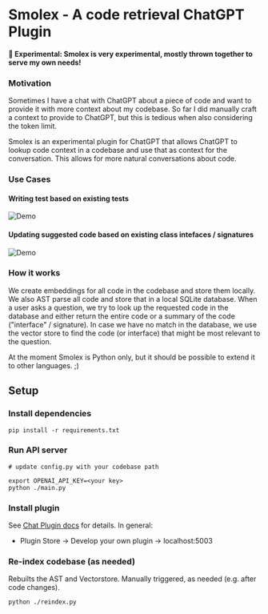 # Smolex - A code retrieval ChatGPT Plugin

**🚧 Experimental: Smolex is very experimental, mostly thrown together to serve my own needs!**

### Motivation

Sometimes I have a chat with ChatGPT about a piece of code and want to provide it with more context about my codebase.
So far I did manually craft a context to provide to ChatGPT, but this is tedious when also considering the token limit.

Smolex is an experimental plugin for ChatGPT that allows ChatGPT to lookup code context in a codebase and use that as
context for the conversation. This allows for more natural conversations about code.

### Use Cases

#### Writing test based on existing tests

![Demo](./demo_1.png)

#### Updating suggested code based on existing class intefaces / signatures

![Demo](./demo_2.png)

### How it works

We create embeddings for all code in the codebase and store them locally. We also AST parse all code and store that in a
local SQLite database. When a user asks a question, we try to look up the requested code in the database and either
return the entire code or a summary of the code ("interface" / signature). In case we have no match in the database, we
use the vector store to find the code (or interface) that might be most relevant to the question.

At the moment Smolex is Python only, but it should be possible to extend it to other languages. ;)

## Setup

### Install dependencies

```
pip install -r requirements.txt
```

### Run API server

```
# update config.py with your codebase path

export OPENAI_API_KEY=<your key>
python ./main.py
```

### Install plugin

See [Chat Plugin docs](https://platform.openai.com/docs/plugins/introduction) for details. In general:

- Plugin Store -> Develop your own plugin -> localhost:5003

### Re-index codebase (as needed)

Rebuilts the AST and Vectorstore. Manually triggered, as needed (e.g. after code changes).

```
python ./reindex.py
```
